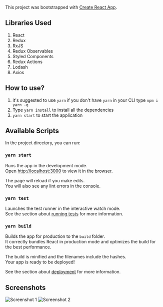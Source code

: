 This project was bootstrapped with [Create React App](https://github.com/facebook/create-react-app).

## Libraries Used

1. React
2. Redux
3. RxJS
4. Redux Observables
5. Styled Components
6. Redux Actions
7. Lodash
8. Axios

## How to use?

1. it's suggested to use `yarn` if you don't have `yarn` in your CLI
   type `npm i yarn -g`
2. Type `yarn install` to install all the dependencies
3. `yarn start` to start the application

## Available Scripts

In the project directory, you can run:

### `yarn start`

Runs the app in the development mode.<br />
Open [http://localhost:3000](http://localhost:3000) to view it in the browser.

The page will reload if you make edits.<br />
You will also see any lint errors in the console.

### `yarn test`

Launches the test runner in the interactive watch mode.<br />
See the section about [running tests](https://facebook.github.io/create-react-app/docs/running-tests) for more information.

### `yarn build`

Builds the app for production to the `build` folder.<br />
It correctly bundles React in production mode and optimizes the build for the best performance.

The build is minified and the filenames include the hashes.<br />
Your app is ready to be deployed!

See the section about [deployment](https://facebook.github.io/create-react-app/docs/deployment) for more information.

## Screenshots

![Screenshot 1](/../progress-screenshots/SampleScreenshots-1.png?raw=true "Screenshot 1")
![Screenshot 2](/../progress-screenshots/SampleScreenshots-2.png?raw=true "Screenshot 2")
